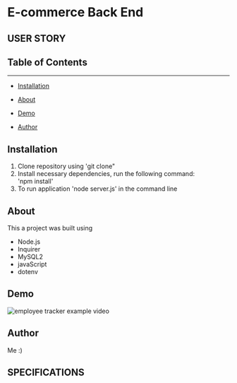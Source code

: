 # E-commerce Back End 

## USER STORY


## Table of Contents 
------

* [Installation](#installation)

* [About](#about)

* [Demo](#demo)

* [Author](#author)

## Installation
1. Clone repository using 'git clone"
2. Install necessary dependencies, run the following command: <br> 'npm install'
3. To run application 'node server.js' in the command line

## About
This a project was built using <br>
* Node.js
* Inquirer
* MySQL2
* javaScript
* dotenv

## Demo
![employee tracker example video](/public/assets/imgs/note-taker.jpg)
## Author 
Me :)

## SPECIFICATIONS
